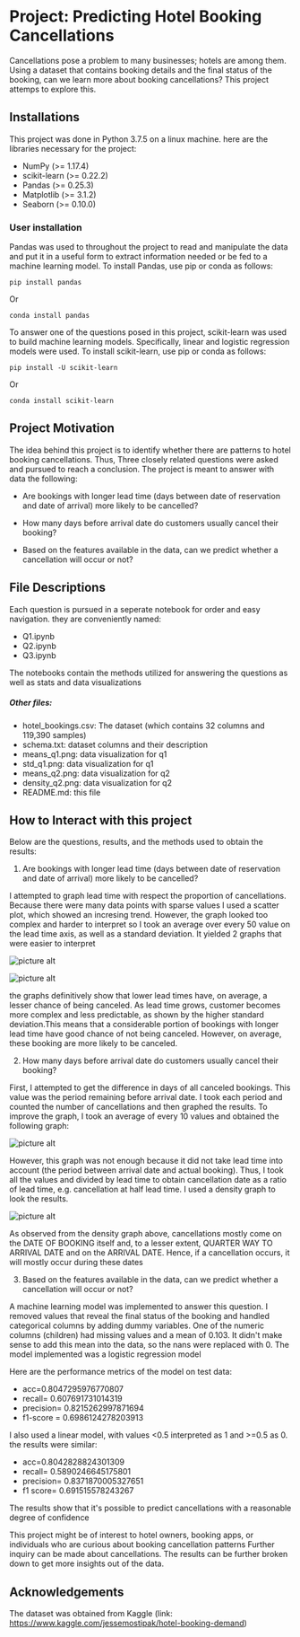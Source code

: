 # Project: Predicting Hotel Booking Cancellations

Cancellations pose a problem to many businesses; hotels are among them. Using a dataset that contains booking details and the final status of the booking, can we learn more about booking cancellations? This project attemps to explore this.


## Installations

This project was done in Python 3.7.5 on a linux machine. here are the libraries necessary for the project:

* NumPy (>= 1.17.4)
* scikit-learn (>= 0.22.2)
* Pandas (>= 0.25.3)
* Matplotlib (>= 3.1.2)
* Seaborn (>= 0.10.0)
    
### User installation

Pandas was used to throughout the project to read and manipulate the data and put it in a useful form to extract information needed or be fed to a machine learning model. To install Pandas, use pip or conda as follows:

```
pip install pandas
```
Or

```
conda install pandas
```


To answer one of the questions posed in this project, scikit-learn was used to build machine learning models. Specifically, linear and logistic regression models were used. To install scikit-learn, use pip or conda as follows:

```
pip install -U scikit-learn
```
Or

```
conda install scikit-learn
```



## Project Motivation

The idea behind this project is to identify whether there are patterns to hotel booking cancellations. Thus, Three closely related questions were asked and pursued to reach a conclusion. The project is meant to answer with data the following:


* Are bookings with longer lead time (days between date of reservation and date of arrival) more likely to be cancelled?

* How many days before arrival date do customers usually cancel their booking?

* Based on the features available in the data, can we predict whether a cancellation will occur or not?


## File Descriptions

Each question is pursued in a seperate notebook for order and easy navigation. they are conveniently named: 

* Q1.ipynb 
* Q2.ipynb 
* Q3.ipynb

The notebooks contain the methods utilized for answering the questions as well as stats and data visualizations 

##### Other files:

* hotel_bookings.csv: The dataset (which contains 32 columns and 119,390 samples)
* schema.txt: dataset columns and their description
* means_q1.png: data visualization for q1
* std_q1.png: data visualization for q1
* means_q2.png: data visualization for q2
* density_q2.png: data visualization for q2
* README.md: this file


## How to Interact with this project


Below are the questions, results, and the methods used to obtain the results:

1. Are bookings with longer lead time (days between date of reservation and date of arrival) more likely to be cancelled?

I attempted to graph lead time with respect the proportion of cancellations. Because there were many data points with sparse values I used a scatter plot, which showed an incresing trend. However, the graph looked too complex and harder to interpret so I took an average over every 50 value on the lead time axis, as well as a standard deviation. It yielded 2 graphs that were easier to interpret

![picture alt](./mean_q1.png)

![picture alt](./std_q1.png)

the graphs definitively show that lower lead times have, on average, a lesser chance of being canceled. As lead time grows, customer becomes more complex and less predictable, as shown by the higher standard deviation.This means that a considerable portion of bookings with longer lead time have good chance of not being canceled. However, on average, these booking are more likely to be canceled.

2. How many days before arrival date do customers usually cancel their booking?

First, I attempted to get the difference in days of all canceled bookings. This value was the period remaining before arrival date. I took each period and counted the number of cancellations and then graphed the results. To improve the graph, I took an average of every 10 values and obtained the following graph:

![picture alt](./mean_q2.png)

However, this graph was not enough because it did not take lead time into account (the period between arrival date and actual booking). Thus, I took all the values and divided by lead time to obtain cancellation date as a ratio of lead time, e.g. cancellation at half lead time. I used a density graph to look the results.

![picture alt](./density_q2.png)

As observed from the density graph above, cancellations mostly come on the DATE OF BOOKING itself and, to a lesser
extent, QUARTER WAY TO ARRIVAL DATE and on the ARRIVAL DATE. Hence, if a cancellation occurs, it will mostly occur
during these dates

3. Based on the features available in the data, can we predict whether a cancellation will occur or not?

A machine learning model was implemented to answer this question. I removed values that reveal the final status of the booking and handled categorical columns by adding dummy variables. One of the numeric columns (children) had missing values and a mean of 0.103. It didn't make sense to add this mean into the data, so the nans were replaced with 0. The model implemented was a logistic regression model

Here are the performance metrics of the model on test data:

- acc=0.8047295976770807
- recall= 0.607691731014319
- precision= 0.8215262997871694
- f1-score = 0.6986124278203913

I also used a linear model, with values <0.5 interpreted as 1 and >=0.5 as 0. the results were similar:

- acc=0.8042828824301309
- recall= 0.5890246645175801
- precision= 0.8371870005327651
- f1 score= 0.691515578243267

The results show that it's possible to predict cancellations with a reasonable degree of confidence

This project might be of interest to hotel owners, booking apps, or individuals who are curious about booking cancellation patterns Further inquiry can be made about cancellations. The results can be further broken down to get more insights out of the data.



## Acknowledgements

The dataset was obtained from Kaggle (link: https://www.kaggle.com/jessemostipak/hotel-booking-demand)
